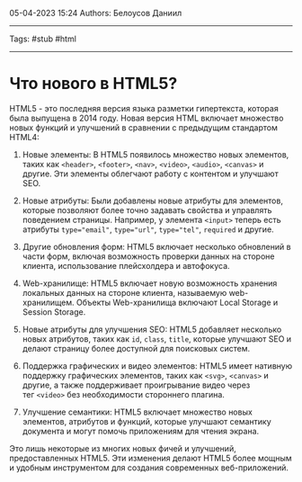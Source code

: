 05-04-2023
15:24
Authors: Белоусов Даниил
***
Tags: #stub #html
***
# Что нового в HTML5?

HTML5 - это последняя версия языка разметки гипертекста, которая была выпущена в 2014 году. Новая версия HTML включает множество новых функций и улучшений в сравнении с предыдущим стандартом HTML4:

1.  Новые элементы: В HTML5 появилось множество новых элементов, таких как `<header>`, `<footer>`, `<nav>`, `<video>`, `<audio>`, `<canvas>` и другие. Эти элементы облегчают работу с контентом и улучшают SEO.
    
2.  Новые атрибуты: Были добавлены новые атрибуты для элементов, которые позволяют более точно задавать свойства и управлять поведением страницы. Например, у элемента `<input>` теперь есть атрибуты `type="email"`, `type="url"`, `type="tel"`, `required` и другие.
    
3.  Другие обновления форм: HTML5 включает несколько обновлений в части форм, включая возможность проверки данных на стороне клиента, использование плейсхолдера и автофокуса.
    
4.  Web-хранилище: HTML5 включает новую возможность хранения локальных данных на стороне клиента, называемую web-хранилищем. Объекты Web-хранилища включают Local Storage и Session Storage.
    
5.  Новые атрибуты для улучшения SEO: HTML5 добавляет несколько новых атрибутов, таких как `id`, `class`, `title`, которые улучшают SEO и делают страницу более доступной для поисковых систем.
    
6.  Поддержка графических и видео элементов: HTML5 имеет нативную поддержку графических элементов, таких как `<svg>`, `<canvas>` и другие, а также поддерживает проигрывание видео через тег `<video>` без необходимости стороннего плагина.
    
7.  Улучшение семантики: HTML5 включает множество новых элементов, атрибутов и функций, которые улучшают семантику документа и могут помочь приложениям для чтения экрана.
    

Это лишь некоторые из многих новых фичей и улучшений, предоставленных HTML5. Эти изменения делают HTML5 более мощным и удобным инструментом для создания современных веб-приложений.



